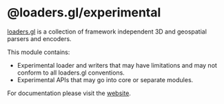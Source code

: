 # @loaders.gl/experimental

[loaders.gl](https://loaders.gl/docs) is a collection of framework independent 3D and geospatial parsers and encoders.

This module contains:

- Experimental loader and writers that may have limitations and may not conform to all loaders.gl conventions.
- Experimental APIs that may go into core or separate modules.

For documentation please visit the [website](https://loaders.gl).
